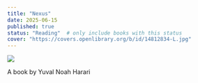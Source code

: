 ```yaml
---
title: "Nexus"
date: 2025-06-15
published: true
status: "Reading"  # only include books with this status
cover: "https://covers.openlibrary.org/b/id/14812834-L.jpg"
---
```

<div class="blog-posts-book" >
    <img src="{{ cover }}" >
</div>

A book by Yuval Noah Harari
